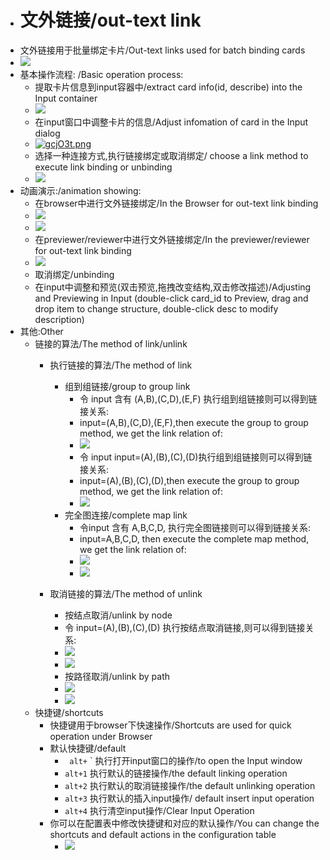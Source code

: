 - # 文外链接/out-text link
- 文外链接用于批量绑定卡片/Out-text links used for batch binding cards
- ![](https://s3.ax1x.com/2021/02/19/yhO6RH.gif)
- 基本操作流程: /Basic operation process:
  - 提取卡片信息到input容器中/extract card info(id, describe) into the Input container
  - <img src="https://s3.ax1x.com/2021/02/04/ylTGS1.gif">
  - 在input窗口中调整卡片的信息/Adjust infomation of card in the Input dialog
  - <a href="https://imgtu.com/i/gcjO3t"><img src="https://z3.ax1x.com/2021/05/16/gcjO3t.png" alt="gcjO3t.png" border="0" /></a>
  - 选择一种连接方式,执行链接绑定或取消绑定/ choose a link method to execute link binding or unbinding
  - ![](https://z3.ax1x.com/2021/05/16/gcjzDS.png)
- 动画演示:/animation showing:
  - 在browser中进行文外链接绑定/In the Browser for out-text link binding
  - ![](https://z3.ax1x.com/2021/05/16/gcv7rT.png)
  - ![](https://z3.ax1x.com/2021/05/16/gcxLOf.png)
  - 在previewer/reviewer中进行文外链接绑定/In the previewer/reviewer for out-text link binding
  - ![](https://z3.ax1x.com/2021/05/16/gcznh9.png)
  - 取消绑定/unbinding
  - 在input中调整和预览(双击预览,拖拽改变结构,双击修改描述)/Adjusting and Previewing in Input (double-click card_id to Preview, drag and drop item to change structure, double-click desc to modify description)
- 其他:Other
  - 链接的算法/The method of link/unlink
    - 执行链接的算法/The method of link
      - 组到组链接/group to group link
        - 令 input 含有 (A,B),(C,D),(E,F) 执行组到组链接则可以得到链接关系:
        - input=(A,B),(C,D),(E,F),then execute the  group to group  method, we get the link relation of: 
        - <img src="https://s3.ax1x.com/2021/02/04/yla4JA.png">
        - 令 input input=(A),(B),(C),(D)执行组到组链接则可以得到链接关系:
        - input=(A),(B),(C),(D),then execute the  group to group  method, we get the link relation of: 
        - <img src="https://s3.ax1x.com/2021/02/04/yla5RI.png">
      - 完全图连接/complete map link
        - 令input 含有 A,B,C,D, 执行完全图链接则可以得到链接关系:
        - input=A,B,C,D, then execute the complete map method, we get the link relation of: 
        - <img src="https://s3.ax1x.com/2021/02/04/ylahid.png">
        - <img src="https://s3.ax1x.com/2021/02/04/ylaTQP.png">


    - 取消链接的算法/The method of unlink 
        - 按结点取消/unlink by node
        - 令 input=(A),(B),(C),(D) 执行按结点取消链接,则可以得到链接关系:
      - <img src="https://s3.ax1x.com/2021/02/04/yla7sf.png">
      - <img src="https://s3.ax1x.com/2021/02/04/ylaqeS.png">
      - 按路径取消/unlink by path
      - <img src="https://s3.ax1x.com/2021/02/04/ylaOoQ.png">
      - <img src="https://s3.ax1x.com/2021/02/04/ylajij.png">
  - 快捷键/shortcuts
    - 快捷键用于browser下快速操作/Shortcuts are used for quick operation under Browser
    - 默认快捷键/default
      - ` alt+` ` 执行打开input窗口的操作/to open the Input window
      - `alt+1` 执行默认的链接操作/the default linking operation
      - `alt+2` 执行默认的取消链接操作/the default unlinking operation
      - `alt+3` 执行默认的插入input操作/ default insert input operation
      - `alt+4` 执行清空input操作/Clear Input Operation
    - 你可以在配置表中修改快捷键和对应的默认操作/You can change the shortcuts and default actions in the configuration table
      - ![](https://z3.ax1x.com/2021/05/16/ggSM5Q.png)